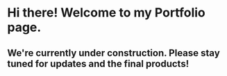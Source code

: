 # Hi there! Welcome to my Portfolio page.

## We're currently under construction. Please stay tuned for updates and the final products!
